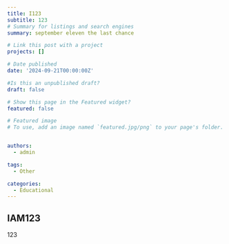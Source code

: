```yaml
---
title: I123
subtitle: 123
# Summary for listings and search engines
summary: september eleven the last chance

# Link this post with a project
projects: []

# Date published
date: '2024-09-21T00:00:00Z'

#Is this an unpublished draft?
draft: false

# Show this page in the Featured widget?
featured: false

# Featured image
# To use, add an image named `featured.jpg/png` to your page's folder.


authors:
  - admin

tags:
  - Other

categories:
  - Educational
---
```


##  IAM123
123

